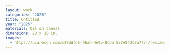 ```yaml
---
layout: work
categories: "2025"
title: Untitled
year: "2025"
materials: Oil on Canvas
dimensions: 20 x 20 in.
images:
  - https://ucarecdn.com/c29ddfd5-f6ab-4e9b-8cba-557e9f2e5a7f/-/resize/2400/-/quality/lightest/-/format/auto/
---
```

